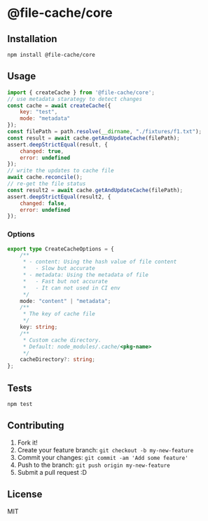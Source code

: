 # @file-cache/core

## Installation

```
npm install @file-cache/core
```

## Usage

```js
import { createCache } from '@file-cache/core';
// use metadata starategy to detect changes
const cache = await createCache({
    key: "test",
    mode: "metadata"
});
const filePath = path.resolve(__dirname, "./fixtures/f1.txt");
const result = await cache.getAndUpdateCache(filePath);
assert.deepStrictEqual(result, {
    changed: true,
    error: undefined
});
// write the updates to cache file
await cache.reconcile();
// re-get the file status
const result2 = await cache.getAndUpdateCache(filePath);
assert.deepStrictEqual(result2, {
    changed: false,
    error: undefined
});
```

### Options

```ts
export type CreateCacheOptions = {
    /**
     * - content: Using the hash value of file content
     *   - Slow but accurate
     * - metadata: Using the metadata of file
     *   - Fast but not accurate
     *   - It can not used in CI env
     */
    mode: "content" | "metadata";
    /**
     * The key of cache file
     */
    key: string;
    /**
     * Custom cache directory.
     * Default: node_modules/.cache/<pkg-name>
     */
    cacheDirectory?: string;
};
```

## Tests

```
npm test
```

## Contributing

1. Fork it!
2. Create your feature branch: `git checkout -b my-new-feature`
3. Commit your changes: `git commit -am 'Add some feature'`
4. Push to the branch: `git push origin my-new-feature`
5. Submit a pull request :D

## License

MIT
